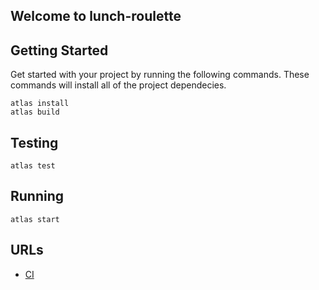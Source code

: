 ## Welcome to lunch-roulette

## Getting Started
Get started with your project by running the following commands. These commands will install all of the project dependecies.

```
atlas install
atlas build
```

## Testing

```
atlas test
```

## Running

```
atlas start
```

## URLs
* [CI](https://travis-ci.com/RallySoftware/lunch-roulette)